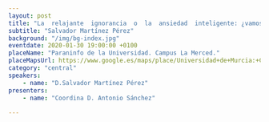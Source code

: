 ```yaml
---
layout: post
title: "La  relajante  ignorancia  o  la  ansiedad  inteligente: ¿vamos  a  seguir eligiendo  mal? "
subtitle: "Salvador Martínez Pérez"
background: "/img/bg-index.jpg"
eventdate: 2020-01-30 19:00:00 +0100
placeName: "Paraninfo de la Universidad. Campus La Merced."
placeMapsUrl: https://www.google.es/maps/place/Universidad+de+Murcia:+Campus+de+la+Merced/@37.9879088,-1.1281121,17z/data=!3m1!4b1!4m5!3m4!1s0xd6382053e745fa7:0x6673834210068e48!8m2!3d37.9879046!4d-1.1259234
category: "central"
speakers:
    - name: "D.Salvador Martínez Pérez"
presenters:
    - name: "Coordina D. Antonio Sánchez"
   
---
```

 
